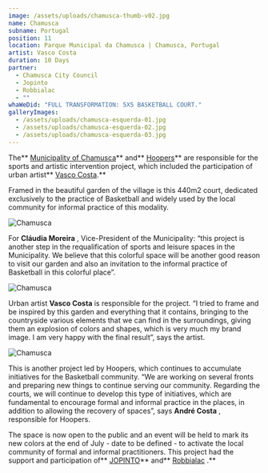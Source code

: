 ```yaml
---
image: /assets/uploads/chamusca-thumb-v02.jpg
name: Chamusca
subname: Portugal
position: 11
location: Parque Municipal da Chamusca | Chamusca, Portugal
artist: Vasco Costa
duration: 10 Days
partner:
  - Chamusca City Council
  - Jopinto
  - Robbialac
  - ""
whaWeDid: "FULL TRANSFORMATION: 5X5 BASKETBALL COURT."
galleryImages:
  - /assets/uploads/chamusca-esquerda-01.jpg
  - /assets/uploads/chamusca-esquerda-02.jpg
  - /assets/uploads/chamusca-esquerda-03.jpg
---
```

The** [Municipality of Chamusca](https://www.cm-chamusca.pt/)** and** [Hoopers](https://hoopers.club/)** are responsible for the sports and artistic intervention project, which included the participation of urban artist** [Vasco Costa](https://www.instagram.com/vascocosta/).**



Framed in the beautiful garden of the village is this 440m2 court, dedicated exclusively to the practice of Basketball and widely used by the local community for informal practice of this modality. 

![Chamusca](/assets/uploads/chamusca-direita-01.jpg "Chamusca")

For **Cláudia Moreira** , Vice-President of the Municipality: “this project is another step in the requalification of sports and leisure spaces in the Municipality. We believe that this colorful space will be another good reason to visit our garden and also an invitation to the informal practice of Basketball in this colorful place”. 

![Chamusca](/assets/uploads/chamusca-direita-02.jpg "Chamusca")

Urban artist **Vasco Costa** is responsible for the project. “I tried to frame and be inspired by this garden and everything that it contains, bringing to the countryside various elements that we can find in the surroundings, giving them an explosion of colors and shapes, which is very much my brand image. I am very happy with the final result”, says the artist.

![Chamusca](/assets/uploads/chamusca-direita-03.jpg "Chamusca")

This is another project led by Hoopers, which continues to accumulate initiatives for the Basketball community. “We are working on several fronts and preparing new things to continue serving our community. Regarding the courts, we will continue to develop this type of initiatives, which are fundamental to encourage formal and informal practice in the places, in addition to allowing the recovery of spaces”, says **André Costa** , responsible for Hoopers.



The space is now open to the public and an event will be held to mark its new colors at the end of July - date to be defined - to activate the local community of formal and informal practitioners. This project had the support and participation of** [JOPINTO](https://www.facebook.com/tintasjopinto/)** and** [Robbialac](https://tintasrobbialac.pt/) .**